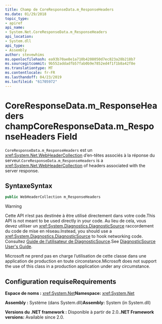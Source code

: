 ```yaml
---
title: Champ de CoreResponseData.m_ResponseHeaders
ms.date: 01/29/2018
topic_type:
- apiref
api_name:
- System.Net.CoreResponseData.m_ResponseHeaders
api_location:
- System.dll
api_type:
- Assembly
author: stevewhims
ms.openlocfilehash: ea93b70ae8e1a710b4208050d7ec823a28b218b7
ms.sourcegitcommit: 9b552addadfb57fab0b9e7852ed4f1f1b8a42f8e
ms.translationtype: MT
ms.contentlocale: fr-FR
ms.lasthandoff: 04/23/2019
ms.locfileid: "61705972"
---
```

# <a name="coreresponsedatamresponseheaders-field"></a><span data-ttu-id="25932-102">CoreResponseData.m\_ResponseHeaders champ</span><span class="sxs-lookup"><span data-stu-id="25932-102">CoreResponseData.m\_ResponseHeaders Field</span></span>

<span data-ttu-id="25932-103">`CoreResponseData.m_ResponseHeaders` est un <xref:System.Net.WebHeaderCollection> d’en-têtes associés à la réponse du serveur.</span><span class="sxs-lookup"><span data-stu-id="25932-103">`CoreResponseData.m_ResponseHeaders` is a <xref:System.Net.WebHeaderCollection> of headers associated with the server response.</span></span>

## <a name="syntax"></a><span data-ttu-id="25932-104">Syntaxe</span><span class="sxs-lookup"><span data-stu-id="25932-104">Syntax</span></span>
  
```csharp
public WebHeaderCollection m_ResponseHeaders
```

> [!WARNING]
> <span data-ttu-id="25932-105">Cette API n’est pas destinée à être utilisé directement dans votre code.</span><span class="sxs-lookup"><span data-stu-id="25932-105">This API is not meant to be used directly in your code.</span></span> <span data-ttu-id="25932-106">Au lieu de cela, vous devez utiliser un <xref:System.Diagnostics.DiagnosticSource> raccordement du code de mise en réseau.</span><span class="sxs-lookup"><span data-stu-id="25932-106">Instead, you should use a <xref:System.Diagnostics.DiagnosticSource> to hook networking code.</span></span> <span data-ttu-id="25932-107">Consultez [Guide de l’utilisateur de DiagnosticSource](https://github.com/dotnet/corefx/blob/master/src/System.Diagnostics.DiagnosticSource/src/DiagnosticSourceUsersGuide.md).</span><span class="sxs-lookup"><span data-stu-id="25932-107">See [DiagnosticSource User's Guide](https://github.com/dotnet/corefx/blob/master/src/System.Diagnostics.DiagnosticSource/src/DiagnosticSourceUsersGuide.md).</span></span>
> 
> <span data-ttu-id="25932-108">Microsoft ne prend pas en charge l’utilisation de cette classe dans une application de production en toute circonstance.</span><span class="sxs-lookup"><span data-stu-id="25932-108">Microsoft does not support the use of this class in a production application under any circumstance.</span></span>

## <a name="requirements"></a><span data-ttu-id="25932-109">Configuration requise</span><span class="sxs-lookup"><span data-stu-id="25932-109">Requirements</span></span>

<span data-ttu-id="25932-110">**Espace de noms :** <xref:System.Net></span><span class="sxs-lookup"><span data-stu-id="25932-110">**Namespace:** <xref:System.Net></span></span>

<span data-ttu-id="25932-111">**Assembly :** Système (dans System.dll)</span><span class="sxs-lookup"><span data-stu-id="25932-111">**Assembly:** System (in System.dll)</span></span>

<span data-ttu-id="25932-112">**Versions du .NET framework :** Disponible à partir de 2.0.</span><span class="sxs-lookup"><span data-stu-id="25932-112">**.NET Framework versions:** Available since 2.0.</span></span>
